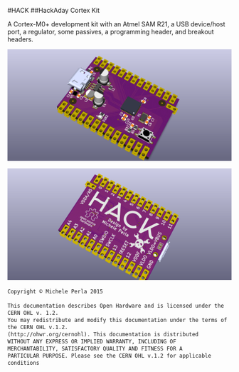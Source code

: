 #HACK
##HackAday Cortex Kit

A Cortex-M0+ development kit with an Atmel SAM R21, a USB device/host port, a regulator, some passives, a programming header, and breakout headers.

![HACK top](https://github.com/MickMad/HACK/blob/master/graphics/hack01.png)

![HACK bottom](https://github.com/MickMad/HACK/blob/master/graphics/hack02.png)

```
Copyright © Michele Perla 2015

This documentation describes Open Hardware and is licensed under the CERN OHL v. 1.2.
You may redistribute and modify this documentation under the terms of the CERN OHL v.1.2. 
(http://ohwr.org/cernohl). This documentation is distributed
WITHOUT ANY EXPRESS OR IMPLIED WARRANTY, INCLUDING OF
MERCHANTABILITY, SATISFACTORY QUALITY AND FITNESS FOR A
PARTICULAR PURPOSE. Please see the CERN OHL v.1.2 for applicable
conditions
```